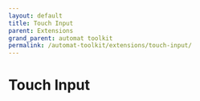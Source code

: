 ```yaml
---
layout: default
title: Touch Input
parent: Extensions
grand_parent: automat toolkit
permalink: /automat-toolkit/extensions/touch-input/
---
```


# Touch Input
